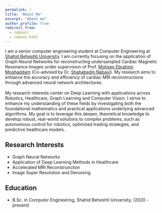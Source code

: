 ```yaml
---
permalink: /
title: "About Me"
excerpt: "About me"
author_profile: true
redirect_from: 
  - /about/
  - /about.html
---
```


I am a senior computer engineering student at Computer Engineering at [Shahid Beheshti University](https://encse.sbu.ac.ir/). I am currently focusing on the application of Graph Neural Networks for reconstructing undersampled Cardiac Magnetic Resonance Images under supervision of Prof. [Mohsen Ebrahimi Moghaddam](https://scholar.google.com/citations?user=trWxrgcAAAAJ&hl=en&oi=ao) (Co-advised by Dr. [Shahabedin Nabavi](https://scholar.google.com/citations?user=trWxrgcAAAAJ&hl=en&oi=ao)). My research aims to enhance the accuracy and efficiency of cardiac MRI reconstructions through advanced neural network architectures.
<br>
<br>
My research interests center on Deep Learning with applications across Robotics, Healthcare, Graph Learning and Computer Vision. I strive to enhance my understanding of these fields by investigating both the foundational mathematics and practical applications underlying advanced algorithms. My goal is to leverage this deeper, theoretical knowledge to develop robust, real-world solutions to complex problems, such as autonomous control for robotics, optimized trading strategies, and predictive healthcare models.

## Research Interests
- Graph Neural Networks
- Application of Deep Learning Methods in Healthcare 
- Accelerated MRI Reconstrunction 
- Image Super Resolution and Denoising

## Education

- B.Sc. in Computer Engineering, Shahid Beheshti University, (2020 - present)
